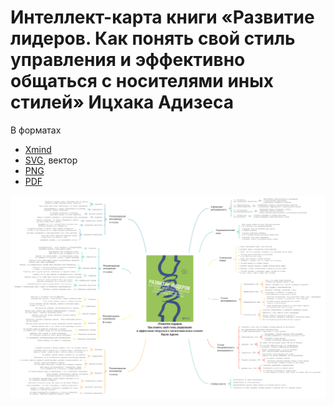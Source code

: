 # Интеллект-карта книги «Развитие лидеров. Как понять свой стиль управления и эффективно общаться с носителями иных стилей» Ицхака Адизеса

В форматах

* [Xmind](/Развитие%20лидеров/Развитие%20лидеров.xmind)
* [SVG](/Развитие%20лидеров/Развитие%20лидеров.svg), вектор
* [PNG](/Развитие%20лидеров/Развитие%20лидеров.png)
* [PDF](/Развитие%20лидеровРазвитие%20лидеров/Развитие%20лидеров.pdf)

![Интеллект-карта книги «Развитие лидеров. Как понять свой стиль управления и эффективно общаться с носителями иных стилей» Ицхака Адизеса](/Развитие%20лидеров/Развитие%20лидеров.png)
